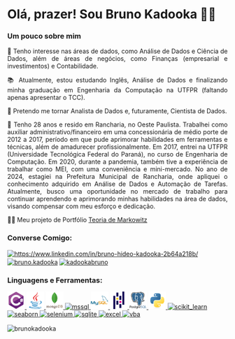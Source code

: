 #  Olá, prazer! Sou Bruno Kadooka 🧑‍💻


<h3 align="left">Um pouco sobre mim</h3>

<p align="justify">
🔭 Tenho interesse nas áreas de dados, como Análise de Dados e Ciência de Dados, além de áreas de negócios, como Finanças (empresarial e investimentos) e Contabilidade.
</p>


<p align="justify">
📚 Atualmente, estou estudando Inglês, Análise de Dados e finalizando minha graduação em Engenharia da Computação na UTFPR (faltando apenas apresentar o TCC).
</p>

<p align="justify">
🎯 Pretendo me tornar Analista de Dados e, futuramente, Cientista de Dados.
</p>

<p align="justify"> 
👀 Tenho 28 anos e resido em Rancharia, no Oeste Paulista. Trabalhei como auxiliar administrativo/financeiro em uma concessionária de médio porte de 2012 a 2017, período em que pude aprimorar habilidades em ferramentas e técnicas, além de amadurecer profissionalmente. Em 2017, entrei na UTFPR (Universidade Tecnológica Federal do Paraná), no curso de Engenharia de Computação. Em 2020, durante a pandemia, também tive a experiência de trabalhar como MEI, com uma conveniência e mini-mercado. No ano de 2024, estagiei na Prefeitura Municipal de Rancharia, onde apliquei o conhecimento adquirido em Análise de Dados e Automação de Tarefas. Atualmente, busco uma oportunidade no mercado de trabalho para continuar aprendendo e aprimorando minhas habilidades na área de dados, visando compensar com meu esforço e dedicação.
</p>

👨‍💻 Meu projeto de Portfólio [Teoria de Markowitz](https://github.com/brunokadooka/Teoria_Markowitz)


<h3 align="left">Converse Comigo:</h3>
<p align="left">
<a href="https://linkedin.com/in/https://www.linkedin.com/in/bruno-hideo-kadooka-2b64a218b/" target="blank"><img align="center" src="https://raw.githubusercontent.com/rahuldkjain/github-profile-readme-generator/master/src/images/icons/Social/linked-in-alt.svg" alt="https://www.linkedin.com/in/bruno-hideo-kadooka-2b64a218b/" height="30" width="40" /></a>
<a href="https://fb.com/bruno.kadooka" target="blank"><img align="center" src="https://raw.githubusercontent.com/rahuldkjain/github-profile-readme-generator/master/src/images/icons/Social/facebook.svg" alt="bruno.kadooka" height="30" width="40" /></a>
<a href="https://instagram.com/kadookabruno" target="blank"><img align="center" src="https://raw.githubusercontent.com/rahuldkjain/github-profile-readme-generator/master/src/images/icons/Social/instagram.svg" alt="kadookabruno" height="30" width="40" /></a>
</p>


<h3 align="left">Linguagens e Ferramentas:</h3>
<p align="left"> 
    <a href="https://www.w3schools.com/cs/" target="_blank" rel="noreferrer"> 
        <img src="https://raw.githubusercontent.com/devicons/devicon/master/icons/csharp/csharp-original.svg" alt="csharp" width="40" height="40"/> 
    </a>
    <a href="https://www.java.com" target="_blank" rel="noreferrer"> 
        <img src="https://raw.githubusercontent.com/devicons/devicon/master/icons/java/java-original.svg" alt="java" width="40" height="40"/> 
    </a> 
    <a href="https://www.mongodb.com/" target="_blank" rel="noreferrer"> 
        <img src="https://raw.githubusercontent.com/devicons/devicon/master/icons/mongodb/mongodb-original-wordmark.svg" alt="mongodb" width="40" height="40"/> 
    </a> 
    <a href="https://www.microsoft.com/en-us/sql-server" target="_blank" rel="noreferrer"> 
        <img src="https://www.svgrepo.com/show/303229/microsoft-sql-server-logo.svg" alt="mssql" width="40" height="40"/> 
    </a> 
    <a href="https://www.mysql.com/" target="_blank" rel="noreferrer"> 
        <img src="https://raw.githubusercontent.com/devicons/devicon/master/icons/mysql/mysql-original-wordmark.svg" alt="mysql" width="40" height="40"/> 
    </a> 
    <a href="https://pandas.pydata.org/" target="_blank" rel="noreferrer"> 
        <img src="https://raw.githubusercontent.com/devicons/devicon/2ae2a900d2f041da66e950e4d48052658d850630/icons/pandas/pandas-original.svg" alt="pandas" width="40" height="40"/> 
    </a> 
    <a href="https://www.postgresql.org" target="_blank" rel="noreferrer"> 
        <img src="https://raw.githubusercontent.com/devicons/devicon/master/icons/postgresql/postgresql-original-wordmark.svg" alt="postgresql" width="40" height="40"/> 
    </a> 
    <a href="https://www.python.org" target="_blank" rel="noreferrer"> 
        <img src="https://raw.githubusercontent.com/devicons/devicon/master/icons/python/python-original.svg" alt="python" width="40" height="40"/> 
    </a> 
    <a href="https://scikit-learn.org/" target="_blank" rel="noreferrer"> 
        <img src="https://upload.wikimedia.org/wikipedia/commons/0/05/Scikit_learn_logo_small.svg" alt="scikit_learn" width="40" height="40"/> 
    </a> 
    <a href="https://seaborn.pydata.org/" target="_blank" rel="noreferrer"> 
        <img src="https://seaborn.pydata.org/_images/logo-mark-lightbg.svg" alt="seaborn" width="40" height="40"/> 
    </a> 
    <a href="https://www.selenium.dev" target="_blank" rel="noreferrer"> 
        <img src="https://raw.githubusercontent.com/detain/svg-logos/780f25886640cef088af994181646db2f6b1a3f8/svg/selenium-logo.svg" alt="selenium" width="40" height="40"/> 
    </a> 
    <a href="https://www.sqlite.org/" target="_blank" rel="noreferrer"> 
        <img src="https://www.vectorlogo.zone/logos/sqlite/sqlite-icon.svg" alt="sqlite" width="40" height="40"/> 
    </a> 
    <a href="https://www.microsoft.com/en-us/microsoft-365/excel" target="_blank" rel="noreferrer"> 
        <img src="https://cdn-dynmedia-1.microsoft.com/is/content/microsoftcorp/Icon-Excel-28x281?resMode=sharp2&op_usm=1.5,0.65,15,0&wid=32&hei=32&qlt=100&fit=constrain" alt="excel" width="40" height="40"/> 
    </a>
    <a href="https://learn.microsoft.com/en-us/office/vba/api/overview/excel" target="_blank" rel="noreferrer"> 
        <img src="https://serkonda7.gallerycdn.vsassets.io/extensions/serkonda7/vscode-vba/1.0.1/1744222311829/Microsoft.VisualStudio.Services.Icons.Default" alt="vba" width="40" height="40"/> 
    </a>
</p>


<p>
    <img align="center" src="https://github-readme-stats.vercel.app/api/top-langs?username=brunokadooka&show_icons=true&locale=en&layout=compact" alt="brunokadooka" />
</p> 
